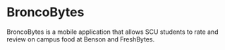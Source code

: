 # BroncoBytes
BroncoBytes is a mobile application that allows SCU students to rate and review on campus food at Benson and FreshBytes.
